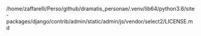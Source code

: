 /home/zaffarelli/Perso/github/dramatis_personae/.venv/lib64/python3.6/site-packages/django/contrib/admin/static/admin/js/vendor/select2/LICENSE.md